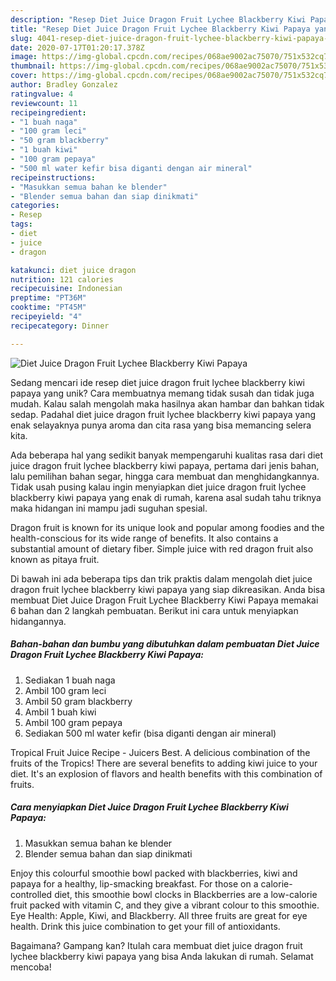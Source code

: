 ```yaml
---
description: "Resep Diet Juice Dragon Fruit Lychee Blackberry Kiwi Papaya yang Sempurna"
title: "Resep Diet Juice Dragon Fruit Lychee Blackberry Kiwi Papaya yang Sempurna"
slug: 4041-resep-diet-juice-dragon-fruit-lychee-blackberry-kiwi-papaya-yang-sempurna
date: 2020-07-17T01:20:17.378Z
image: https://img-global.cpcdn.com/recipes/068ae9002ac75070/751x532cq70/diet-juice-dragon-fruit-lychee-blackberry-kiwi-papaya-foto-resep-utama.jpg
thumbnail: https://img-global.cpcdn.com/recipes/068ae9002ac75070/751x532cq70/diet-juice-dragon-fruit-lychee-blackberry-kiwi-papaya-foto-resep-utama.jpg
cover: https://img-global.cpcdn.com/recipes/068ae9002ac75070/751x532cq70/diet-juice-dragon-fruit-lychee-blackberry-kiwi-papaya-foto-resep-utama.jpg
author: Bradley Gonzalez
ratingvalue: 4
reviewcount: 11
recipeingredient:
- "1 buah naga"
- "100 gram leci"
- "50 gram blackberry"
- "1 buah kiwi"
- "100 gram pepaya"
- "500 ml water kefir bisa diganti dengan air mineral"
recipeinstructions:
- "Masukkan semua bahan ke blender"
- "Blender semua bahan dan siap dinikmati"
categories:
- Resep
tags:
- diet
- juice
- dragon

katakunci: diet juice dragon 
nutrition: 121 calories
recipecuisine: Indonesian
preptime: "PT36M"
cooktime: "PT45M"
recipeyield: "4"
recipecategory: Dinner

---
```



![Diet Juice Dragon Fruit Lychee Blackberry Kiwi Papaya](https://img-global.cpcdn.com/recipes/068ae9002ac75070/751x532cq70/diet-juice-dragon-fruit-lychee-blackberry-kiwi-papaya-foto-resep-utama.jpg)

Sedang mencari ide resep diet juice dragon fruit lychee blackberry kiwi papaya yang unik? Cara membuatnya memang tidak susah dan tidak juga mudah. Kalau salah mengolah maka hasilnya akan hambar dan bahkan tidak sedap. Padahal diet juice dragon fruit lychee blackberry kiwi papaya yang enak selayaknya punya aroma dan cita rasa yang bisa memancing selera kita.

Ada beberapa hal yang sedikit banyak mempengaruhi kualitas rasa dari diet juice dragon fruit lychee blackberry kiwi papaya, pertama dari jenis bahan, lalu pemilihan bahan segar, hingga cara membuat dan menghidangkannya. Tidak usah pusing kalau ingin menyiapkan diet juice dragon fruit lychee blackberry kiwi papaya yang enak di rumah, karena asal sudah tahu triknya maka hidangan ini mampu jadi suguhan spesial.

Dragon fruit is known for its unique look and popular among foodies and the health-conscious for its wide range of benefits. It also contains a substantial amount of dietary fiber. Simple juice with red dragon fruit also known as pitaya fruit.


Di bawah ini ada beberapa tips dan trik praktis dalam mengolah diet juice dragon fruit lychee blackberry kiwi papaya yang siap dikreasikan. Anda bisa membuat Diet Juice Dragon Fruit Lychee Blackberry Kiwi Papaya memakai 6 bahan dan 2 langkah pembuatan. Berikut ini cara untuk menyiapkan hidangannya.

<!--inarticleads1-->

##### Bahan-bahan dan bumbu yang dibutuhkan dalam pembuatan Diet Juice Dragon Fruit Lychee Blackberry Kiwi Papaya:

1. Sediakan 1 buah naga
1. Ambil 100 gram leci
1. Ambil 50 gram blackberry
1. Ambil 1 buah kiwi
1. Ambil 100 gram pepaya
1. Sediakan 500 ml water kefir (bisa diganti dengan air mineral)


Tropical Fruit Juice Recipe - Juicers Best. A delicious combination of the fruits of the Tropics! There are several benefits to adding kiwi juice to your diet. It&#39;s an explosion of flavors and health benefits with this combination of fruits. 

<!--inarticleads2-->

##### Cara menyiapkan Diet Juice Dragon Fruit Lychee Blackberry Kiwi Papaya:

1. Masukkan semua bahan ke blender
1. Blender semua bahan dan siap dinikmati


Enjoy this colourful smoothie bowl packed with blackberries, kiwi and papaya for a healthy, lip-smacking breakfast. For those on a calorie-controlled diet, this smoothie bowl clocks in Blackberries are a low-calorie fruit packed with vitamin C, and they give a vibrant colour to this smoothie. Eye Health: Apple, Kiwi, and Blackberry. All three fruits are great for eye health. Drink this juice combination to get your fill of antioxidants. 

Bagaimana? Gampang kan? Itulah cara membuat diet juice dragon fruit lychee blackberry kiwi papaya yang bisa Anda lakukan di rumah. Selamat mencoba!
